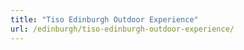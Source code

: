 ```yaml
---
title: "Tiso Edinburgh Outdoor Experience"
url: /edinburgh/tiso-edinburgh-outdoor-experience/
---
```

